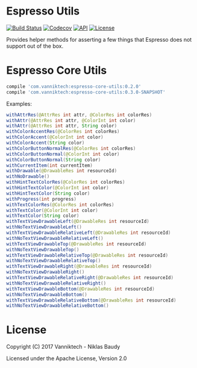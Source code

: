 Espresso Utils
==============

[![Build Status](https://travis-ci.org/vanniktech/espresso-utils.svg?branch=master)](https://travis-ci.org/vanniktech/espresso-utils?branch=master)
[![Codecov](https://codecov.io/github/vanniktech/espresso-utils/coverage.svg?branch=master)](https://codecov.io/github/vanniktech/espresso-utils?branch=master)
[![API](https://img.shields.io/badge/API-15%2B-brightgreen.svg?style=flat)](https://android-arsenal.com/api?level=15)
[![License](http://img.shields.io/:license-apache-blue.svg)](http://www.apache.org/licenses/LICENSE-2.0.html)

Provides helper methods for asserting a few things that Espresso does not support out of the box.

# Espresso Core Utils

```groovy
compile 'com.vanniktech:espresso-core-utils:0.2.0'
compile 'com.vanniktech:espresso-core-utils:0.3.0-SNAPSHOT'
```

Examples:

```java
withAttrRes(@AttrRes int attr, @ColorRes int colorRes)
withAttr(@AttrRes int attr, @ColorInt int color)
withAttr(@AttrRes int attr, String color)
withColorAccentRes(@ColorRes int colorRes)
withColorAccent(@ColorInt int color)
withColorAccent(String color)
withColorButtonNormalRes(@ColorRes int colorRes)
withColorButtonNormal(@ColorInt int color)
withColorButtonNormal(String color)
withCurrentItem(int currentItem)
withDrawable(@DrawableRes int resourceId)
withNoDrawable()
withHintTextColorRes(@ColorRes int colorRes)
withHintTextColor(@ColorInt int color)
withHintTextColor(String color)
withProgress(int progress)
withTextColorRes(@ColorRes int colorRes)
withTextColor(@ColorInt int color)
withTextColor(String color)
withTextViewDrawableLeft(@DrawableRes int resourceId)
withNoTextViewDrawableLeft()
withTextViewDrawableRelativeLeft(@DrawableRes int resourceId)
withNoTextViewDrawableRelativeLeft()
withTextViewDrawableTop(@DrawableRes int resourceId)
withNoTextViewDrawableTop()
withTextViewDrawableRelativeTop(@DrawableRes int resourceId)
withNoTextViewDrawableRelativeTop()
withTextViewDrawableRight(@DrawableRes int resourceId)
withNoTextViewDrawableRight()
withTextViewDrawableRelativeRight(@DrawableRes int resourceId)
withNoTextViewDrawableRelativeRight()
withTextViewDrawableBottom(@DrawableRes int resourceId)
withNoTextViewDrawableBottom()
withTextViewDrawableRelativeBottom(@DrawableRes int resourceId)
withNoTextViewDrawableRelativeBottom()
```

# License

Copyright (C) 2017 Vanniktech - Niklas Baudy

Licensed under the Apache License, Version 2.0
